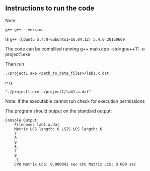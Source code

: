 ## Instructions to run the code

Note: 

	g++ g++ --version
	
is `g++ (Ubuntu 5.4.0-6ubuntu1~16.04.12) 5.4.0 20160609`

The code can be compliled running
		g++ main.cpp -std=gnu++11 -o project1.exe

Then run

	./project1.exe <path_to_data_files>/lab1.x.dat

e.g. 

	"./project1.exe ~/project1/lab1.a.dat"

Note: if the executable cannot run check for execution permissions

The program should output on the standard output:

	Console Output:
		Filename: lab1.a.dat
		Matrix LCS length: 6 LSIS LCS length: 6
		7
		8
		9
		8
		7
		9
		-1
		CPU Matrix LCS: 0.000041 sec CPU Matrix LCS: 0.000 sec